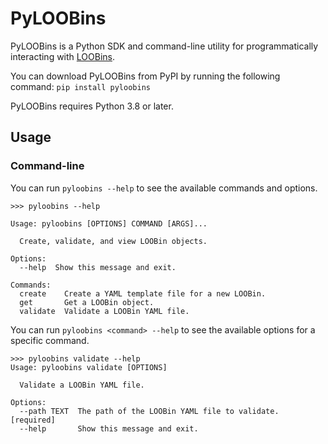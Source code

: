 # PyLOOBins
PyLOOBins is a Python SDK and command-line utility for programmatically interacting with [LOOBins](https://loobins.io).

You can download PyLOOBins from PyPI by running the following command:
`pip install pyloobins`

PyLOOBins requires Python 3.8 or later.

## Usage
### Command-line

You can run `pyloobins --help` to see the available commands and options.

```
>>> pyloobins --help

Usage: pyloobins [OPTIONS] COMMAND [ARGS]...

  Create, validate, and view LOOBin objects.

Options:
  --help  Show this message and exit.

Commands:
  create    Create a YAML template file for a new LOOBin.
  get       Get a LOOBin object.
  validate  Validate a LOOBin YAML file.
```

You can run `pyloobins <command> --help` to see the available options for a specific command.
```
>>> pyloobins validate --help
Usage: pyloobins validate [OPTIONS]

  Validate a LOOBin YAML file.

Options:
  --path TEXT  The path of the LOOBin YAML file to validate.  [required]
  --help       Show this message and exit.
```
